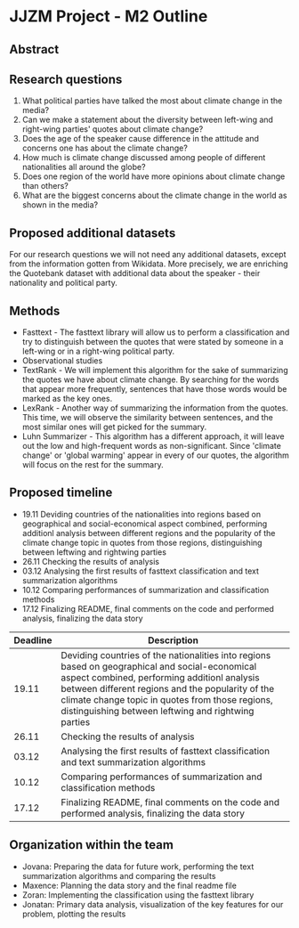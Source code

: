 # JJZM Project - M2 Outline

## Abstract

## Research questions

1. What political parties have talked the most about climate change in the media?
2. Can we make a statement about the diversity between left-wing and right-wing parties' quotes about climate change?
3. Does the age of the speaker cause difference in the attitude and concerns one has about the climate change?
4. How much is climate change discussed among people of different nationalities all around the globe?
5. Does one region of the world have more opinions about climate change than others?
6. What are the biggest concerns about the climate change in the world as shown in the media?

## Proposed additional datasets

For our research questions we will not need any additional datasets, except from the information gotten from Wikidata. More precisely, we are enriching the Quotebank dataset with additional data about the speaker - their nationality and political party.

## Methods

- Fasttext - The fasttext library will allow us to perform a classification and try to distinguish between the quotes that were stated by someone in a left-wing or in a right-wing political party.
- Observational studies 
- TextRank - We will implement this algorithm for the sake of summarizing the quotes we have about climate change. By searching for the words that appear more frequently, sentences that have those words would be marked as the key ones.
- LexRank - Another way of summarizing the information from the quotes. This time, we will observe the similarity between sentences, and the most similar ones will get picked for the summary.
- Luhn Summarizer - This algorithm has a different approach, it will leave out the low and high-frequent words as non-significant. Since 'climate change' or 'global warming' appear in every of our quotes, the algorithm will focus on the rest for the summary.

## Proposed timeline

- 19.11 Deviding countries of the nationalities into regions based on geographical and social-economical aspect combined, performing additionl analysis between different regions and the popularity of the climate change topic in quotes from those regions, distinguishing between leftwing and rightwing parties 
- 26.11 Checking the results of analysis 
- 03.12 Analysing the first results of fasttext classification and text summarization algorithms
- 10.12 Comparing performances of summarization and classification methods
- 17.12 Finalizing README, final comments on the code and performed analysis, finalizing the data story

| Deadline | Description                                                                                                                                                                                                                                                                                                  |
|----------|--------------------------------------------------------------------------------------------------------------------------------------------------------------------------------------------------------------------------------------------------------------------------------------------------------------|
| 19.11    | Deviding countries of the nationalities into regions based on geographical and social-economical aspect combined, performing additionl analysis between different regions and the popularity of the climate change topic in quotes from those regions, distinguishing between leftwing and rightwing parties |
| 26.11    | Checking the results of analysis                                                                                                                                                                                                                                                                             |
| 03.12    | Analysing the first results of fasttext classification and text summarization algorithms                                                                                                                                                                                                                     |
| 10.12    | Comparing performances of summarization and classification methods                                                                                                                                                                                                                                           |
| 17.12    | Finalizing README, final comments on the code and performed analysis, finalizing the data story                                                                                                                                                                                                              |

## Organization within the team

- Jovana: Preparing the data for future work, performing the text summarization algorithms and comparing the results
- Maxence: Planning the data story and the final readme file
- Zoran: Implementing the classification using the fasttext library
- Jonatan: Primary data analysis, visualization of the key features for our problem, plotting the results
